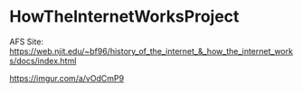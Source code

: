 # HowTheInternetWorksProject
AFS Site: https://web.njit.edu/~bf96/history_of_the_internet_&_how_the_internet_works/docs/index.html

https://imgur.com/a/vOdCmP9
